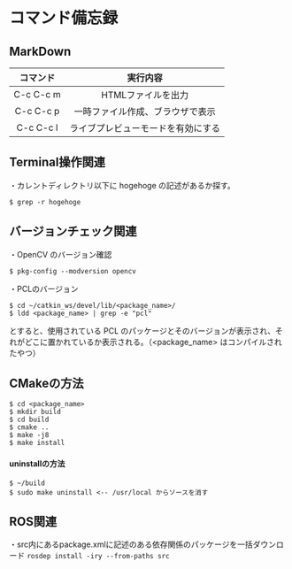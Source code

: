 # コマンド備忘録

## MarkDown

| コマンド  | 実行内容                           |
|:---------:|:----------------------------------:|
| C-c C-c m | HTMLファイルを出力                 |
| C-c C-c p | 一時ファイル作成、ブラウザで表示   |
| C-c C-c l | ライブプレビューモードを有効にする |

## Terminal操作関連
・カレントディレクトリ以下に hogehoge の記述があるか探す。  
```
$ grep -r hogehoge
```

## バージョンチェック関連
・OpenCV のバージョン確認  
```
$ pkg-config --modversion opencv
```
・PCLのバージョン
```
$ cd ~/catkin_ws/devel/lib/<package_name>/
$ ldd <package_name> | grep -e "pcl"
```
とすると、使用されている PCL のパッケージとそのバージョンが表示され、それがどこに置かれているか表示される。（<package_name> はコンパイルされたやつ）

## CMakeの方法
```
$ cd <package_name>  
$ mkdir build  
$ cd build  
$ cmake ..  
$ make -j8  
$ make install  
```
#### uninstallの方法
```
$ ~/build  
$ sudo make uninstall <-- /usr/local からソースを消す  
```

## ROS関連
・src内にあるpackage.xmlに記述のある依存関係のパッケージを一括ダウンロード
`rosdep install -iry --from-paths src`
